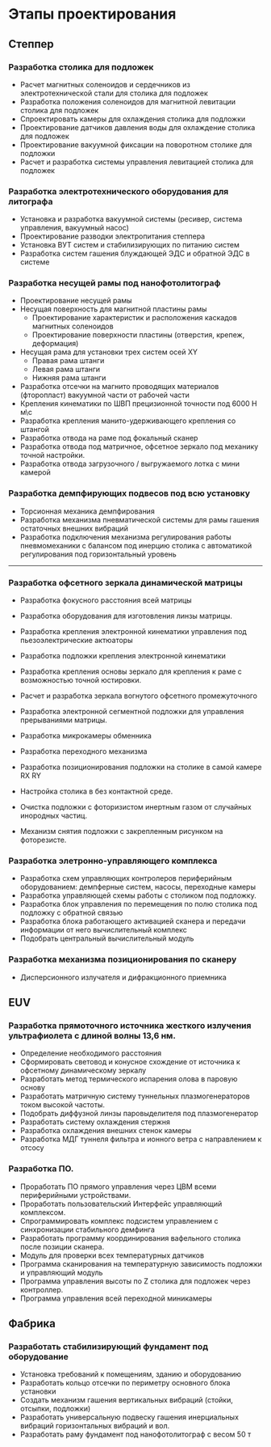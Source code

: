 # Этапы проектирования

## Степпер

###  Разработка столика для подложек
 -  Расчет магнитных соленоидов и сердечников из электротехнической стали для столика для подложек
 -  Разработка положения соленоидов для магнитной левитации столика для подложек
 -  Спроектировать камеры для охлаждения столика для подложки
 -  Проектирование датчиков давления воды для охлаждение столика для подложек 
 -  Проектирование вакуумной фиксации на поворотном столике для подложки
 -  Расчет и разработка системы управления левитацией столика для подложек


 ### Разработка электротехнического оборудования для литографа
-  Установка и разработка вакуумной системы (ресивер, система управления, вакуумный насос)
-  Проектирование разводки электропитания степпера
-  Установка ВУТ систем и стабилизирующих по питанию систем 
-  Разработка систем гашения блуждающей ЭДС и обратной ЭДС в системе

###  Разработка несущей рамы под нанофотолитограф
 - Проектирование несущей рамы 
  - Несущая поверхность для магнитной пластины рамы
     - Проектирование характеристик и расположения каскадов магнитных соленоидов
     - Проектирование поверхности пластины (отверстия, крепеж, деформация)
 - Несущая рама для установки трех систем осей XY 
     - Правая рама штанги
     - Левая рама штанги
     - Нижняя рама штанги
 - Разработка отсечки на магнито проводящих материалов (фторопласт) вакуумной части от рабочей части
  - Крепления кинематики по ШВП прецизионной точности под 6000 Н м\с 
 - Разработка крепления манито-удерживающего крепления со штангой 
 - Разработка отвода на раме под фокальный сканер 
 - Разработка отвода под матричное, офсетное зеркало под механику точной настройки.
 - Разработка отвода загрузочного / выгружаемого лотка с мини камерой

 
 ### Разработка демпфирующих подвесов под всю установку
 - Торсионная механика демпфирования 
 - Разработка механизма пневматической системы для рамы гашения остаточных внешних вибраций
-  Разработка подключения механизма регулирования работы пневмомеханики с балансом под инерцию столика с автоматикой регулирования под горизонтальный уровень

-----------

 ### Разработка офсетного зеркала динамической матрицы
-  Разработка фокусного расстояния всей матрицы 
-  Разработка оборудования для изготовления линзы матрицы.
-  Разработка крепления электронной кинематики управления под пьезоэлектрические актюаторы
-  Разработка подложки крепления электронной кинематики 
-  Разработка крепления основы зеркало для крепления к раме с возможностью точной юстировки.
-  Расчет и разработка зеркала вогнутого офсетного промежуточного 
-  Разработка электронной сегментной подложки для управления прерываниями матрицы.



 - Разработка микрокамеры обменника 
- Разработка переходного механизма 
-  Разработка позиционирования подложки на столике в самой камере RX RY 
-  Настройка столика в без контактной среде.
-  Очистка подложки с фоторизистом инертным газом от случайных инородных частиц.
-  Механизм снятия подложки с закрепленным рисунком на фоторезисте.


### Разработка элетронно-управляющего комплекса  
-  Разработка схем управляющих контролеров периферийным оборудованием: демпферные систем, насосы, переходные камеры
-  Разработка управляющей схемы работы с столиком под подложку.
- Разработка блок управления по перемещения по полю столика под подложку с обратной связью 
-  Разработка блока работающего активацией сканера и передачи информации от него вычислительный комплекс
-  Подобрать центральный вычислительный модуль

### Разработка механизма позиционирования по сканеру 
-  Дисперсионного излучателя и дифракционного приемника

## EUV

### Разработка прямоточного источника жесткого излучения ультрафиолета с длиной волны 13,6 нм.
-  Определение необходимого расстояния
-  Сформировать световод и конусное схождение от источника к офсетному динамическому зеркалу
- Разработать метод термического испарения олова в паровую основу 
-  Разработать матричную систему туннельных плазмогенераторов током высокой частоты.
-   Подобрать диффузной линзы паровыделителя под плазмогенератор 
-  Разработать систему охлаждения стержня 
-  Разработка охлаждения внешних стенок камеры
-  Разработка МДГ туннеля фильтра и ионного ветра с направлением к отсосу 


### Разработка ПО.
-  Проработать ПО прямого управления через ЦВМ всеми периферийными устройствами.
-  Проработать пользовательский Интерфейс управляющий комплексом.
-  Спрограммировать комплекс подсистем управлением с синхронизации стабильного демфинга 
-  Разработать программу координирования вафельного столика после позиции сканера.
-  Модуль для проверки всех температурных датчиков 
-  Программа сканирования на температурную зависимость подложки и управляющий модуль 
-  Программа управления высоты по Z  столика для подложек через контроллер.
-  Программа управления всей переходной миникамеры 

## Фабрика

### Разработать стабилизирующий фундамент под оборудование
 - Установка требований к помещениям, зданию и оборудованию
-  Разработать кольцо отсечки по периметру основного блока установки
-  Создать механизм гашения вертикальных вибраций (стойки, отсыпки, подложки)
-  Разработать универсальную подвеску гашения инерциальных вибраций горизонтальных вибраций и вол.
-  Разработать раму фундамент под нанофотолитограф с весом 50 т
